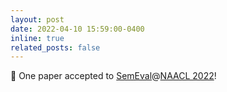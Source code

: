 ```yaml
---
layout: post
date: 2022-04-10 15:59:00-0400
inline: true
related_posts: false
---
```


:blue_book: One paper accepted to [SemEval](https://semeval.github.io/SemEval2022/)@[NAACL 2022](https://2022.naacl.org/)!
